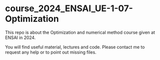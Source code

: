 # course_2024_ENSAI_UE-1-07-Optimization

This repo is about the Optimization and numerical method course given at ENSAI in 2024.

You will find useful material, lectures and code. Please contact me to request any help or to point out missing files.
